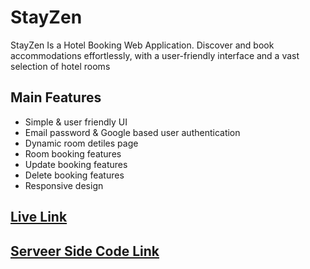 # StayZen

StayZen Is a Hotel Booking Web Application. Discover and book accommodations effortlessly, with a user-friendly interface and a vast selection of hotel rooms

## Main Features 
- Simple & user friendly UI
- Email password & Google based user authentication 
- Dynamic room detiles page
- Room booking features 
- Update booking features 
- Delete booking features
- Responsive design 

## [Live Link](https://stayzen-a10.web.app)
## [Serveer Side Code Link](https://github.com/Porgramming-Hero-web-course/b8a11-server-side-Rahim00001)
